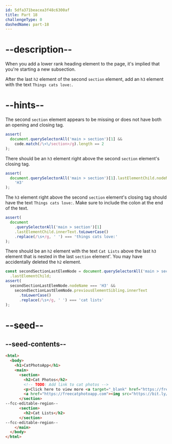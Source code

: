 ```yaml
---
id: 5dfa371beacea3f48c6300af
title: Part 18
challengeType: 0
dashedName: part-18
---
```


# --description--

When you add a lower rank heading element to the page, it's implied that you're starting a new subsection.

After the last `h2` element of the second `section` element, add an `h3` element with the text `Things cats love:`.

# --hints--

The second `section` element appears to be missing or does not have both an opening and closing tag.

```js
assert(
  document.querySelectorAll('main > section')[1] &&
    code.match(/\<\/section>/g).length == 2
);
```

There should be an `h3` element right above the second `section` element's closing tag.

```js
assert(
  document.querySelectorAll('main > section')[1].lastElementChild.nodeName ===
    'H3'
);
```

The `h3` element right above the second `section` element's closing tag should have the text `Things cats love:`. Make sure to include the colon at the end of the text.

```js
assert(
  document
    .querySelectorAll('main > section')[1]
    .lastElementChild.innerText.toLowerCase()
    .replace(/\s+/g, ' ') === 'things cats love:'
);
```

There should be an `h2` element with the text `Cat Lists` above the last `h3` element that is nested in the last `section` element'. You may have accidentally deleted the `h2` element.

```js
const secondSectionLastElemNode = document.querySelectorAll('main > section')[1]
  .lastElementChild;
assert(
  secondSectionLastElemNode.nodeName === 'H3' &&
    secondSectionLastElemNode.previousElementSibling.innerText
      .toLowerCase()
      .replace(/\s+/g, ' ') === 'cat lists'
);
```

# --seed--

## --seed-contents--

```html
<html>
  <body>
    <h1>CatPhotoApp</h1>
    <main>
      <section>
        <h2>Cat Photos</h2>
        <!-- TODO: Add link to cat photos -->
        <p>Click here to view more <a target="_blank" href="https://freecatphotoapp.com">cat photos</a>.</p>
        <a href="https://freecatphotoapp.com"><img src="https://bit.ly/fcc-relaxing-cat" alt="A cute orange cat lying on its back."></a>
      </section>
--fcc-editable-region--
      <section>
        <h2>Cat Lists</h2>
      </section>
--fcc-editable-region--
    </main>
  </body>
</html>
```

